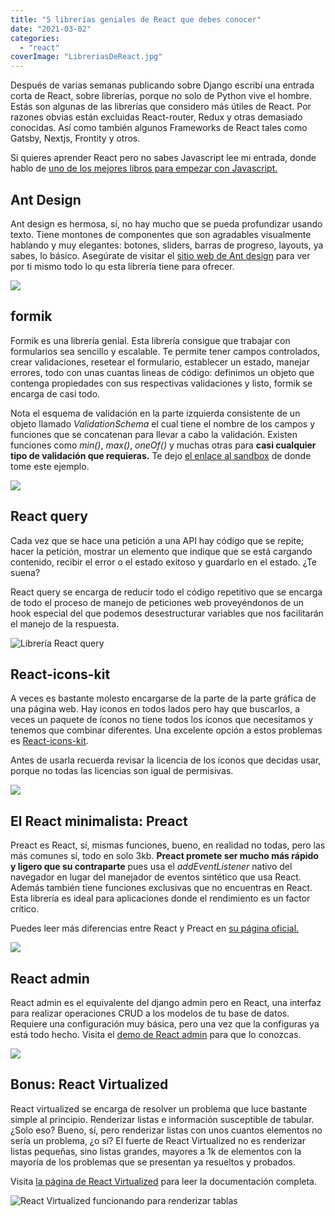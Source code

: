 ```yaml
---
title: "5 librerías geniales de React que debes conocer"
date: "2021-03-02"
categories: 
  - "react"
coverImage: "LibreriasDeReact.jpg"
---
```


Después de varias semanas publicando sobre Django escribí una entrada corta de React, sobre librerías, porque no solo de Python vive el hombre. Estás son algunas de las librerías que considero más útiles de React. Por razones obvias están excluidas React-router, Redux y otras demasiado conocidas. Así como también algunos Frameworks de React tales como Gatsby, Nextjs, Frontity y otros.

Si quieres aprender React pero no sabes Javascript lee mi entrada, donde hablo de [uno de los mejores libros para empezar con Javascript.](https://coffeebytes.dev/el-mejor-libro-para-aprender-javascript-moderno/)

## Ant Design

Ant design es hermosa, sí, no hay mucho que se pueda profundizar usando texto. Tiene montones de componentes que son agradables visualmente hablando y muy elegantes: botones, sliders, barras de progreso, layouts, ya sabes, lo básico. Asegúrate de visitar el [sitio web de Ant design](https://ant.design/) para ver por ti mismo todo lo qu esta librería tiene para ofrecer.

![](https://coffeebytes.dev/wp-content/uploads/2021/03/Ant-design.gif)

## formik

Formik es una librería genial. Esta librería consigue que trabajar con formularios sea sencillo y escalable. Te permite tener campos controlados, crear validaciones, resetear el formulario, establecer un estado, manejar errores, todo con unas cuantas lineas de código: definimos un objeto que contenga propiedades con sus respectivas validaciones y listo, formik se encarga de casi todo.

Nota el esquema de validación en la parte izquierda consistente de un objeto llamado _ValidationSchema_ el cual tiene el nombre de los campos y funciones que se concatenan para llevar a cabo la validación. Existen funciones como _min()_, _max()_, _oneOf()_ y muchas otras para **casi cualquier tipo de validación que requieras.** Te dejo [el enlace al sandbox](https://codesandbox.io/s/zkrk5yldz?file=/index.js) [](https://codesandbox.io/s/zkrk5yldz?file=/index.js) de donde tome este ejemplo.

![](https://coffeebytes.dev/wp-content/uploads/2021/03/Formik-1.gif)

## React query

Cada vez que se hace una petición a una API hay código que se repite; hacer la petición, mostrar un elemento que indique que se está cargando contenido, recibir el error o el estado exitoso y guardarlo en el estado. ¿Te suena?

React query se encarga de reducir todo el código repetitivo que se encarga de todo el proceso de manejo de peticiones web proveyéndonos de un hook especial del que podemos desestructurar variables que nos facilitarán el manejo de la respuesta.

![Librería React query ](https://coffeebytes.dev/wp-content/uploads/2021/09/reactQuery-1024x628.png)

## React-icons-kit

A veces es bastante molesto encargarse de la parte de la parte gráfica de una página web. Hay iconos en todos lados pero hay que buscarlos, a veces un paquete de íconos no tiene todos los íconos que necesitamos y tenemos que combinar diferentes. Una excelente opción a estos problemas es [React-icons-kit](https://react-icons-kit.now.sh/).

Antes de usarla recuerda revisar la licencia de los íconos que decidas usar, porque no todas las licencias son igual de permisivas.

![](https://coffeebytes.dev/wp-content/uploads/2021/03/React-icons-kit.gif)

## El React minimalista: Preact

Preact es React, sí, mismas funciones, bueno, en realidad no todas, pero las más comunes sí, todo en solo 3kb. **Preact promete ser mucho más rápido y ligero que su contraparte** pues usa el _addEventListener_ nativo del navegador en lugar del manejador de eventos sintético que usa React. Además también tiene funciones exclusivas que no encuentras en React. Esta librería es ideal para aplicaciones donde el rendimiento es un factor crítico.

Puedes leer más diferencias entre React y Preact en [su página oficial.](https://preactjs.com/guide/v10/differences-to-react/)

![](https://coffeebytes.dev/wp-content/uploads/2021/03/Preact.jpg)

## React admin

React admin es el equivalente del django admin pero en React, una interfaz para realizar operaciones CRUD a los modelos de tu base de datos. Requiere una configuración muy básica, pero una vez que la configuras ya está todo hecho. Visita el [demo de React admin](https://marmelab.com/react-admin-demo/#/) para que lo conozcas.

![](https://coffeebytes.dev/wp-content/uploads/2021/11/ReactAdminInterfaz-1024x502.png)

## Bonus: React Virtualized

React virtualized se encarga de resolver un problema que luce bastante simple al principio. Renderizar listas e información susceptible de tabular. ¿Solo eso? Bueno, sí, pero renderizar listas con unos cuantos elementos no sería un problema, ¿o sí? El fuerte de React Virtualized no es renderizar listas pequeñas, sino listas grandes, mayores a 1k de elementos con la mayoría de los problemas que se presentan ya resueltos y probados.

Visita [la página de React Virtualized](https://bvaughn.github.io/react-virtualized/#/components/List) para leer la documentación completa.

![React Virtualized funcionando para renderizar tablas](https://coffeebytes.dev/wp-content/uploads/2021/03/ReactVirtualized.gif)
